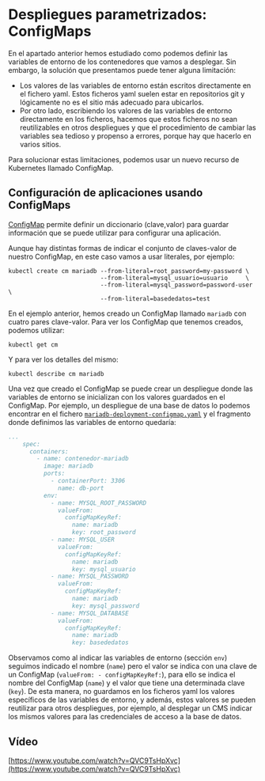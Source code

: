 # Despliegues parametrizados: ConfigMaps

En el apartado anterior hemos estudiado como podemos definir las
variables de entorno de los contenedores que vamos a desplegar. Sin
embargo, la solución que presentamos puede tener alguna limitación:

* Los valores de las variables de entorno están escritos directamente
  en el fichero yaml. Estos ficheros yaml suelen estar en repositorios
  git y lógicamente no es el sitio más adecuado para ubicarlos.
* Por otro lado, escribiendo los valores de las variables de entorno
  directamente en los ficheros, hacemos que estos ficheros no sean
  reutilizables en otros despliegues y que el procedimiento de cambiar
  las variables sea tedioso y propenso a errores, porque hay que
  hacerlo en varios sitios.

Para solucionar estas limitaciones, podemos usar un nuevo recurso de
Kubernetes llamado ConfigMap.

## Configuración de aplicaciones usando ConfigMaps

[ConfigMap](https://kubernetes.io/docs/tasks/configure-pod-container/configure-pod-configmap/)
permite definir un diccionario (clave,valor) para guardar información
que se puede utilizar para configurar una aplicación.

Aunque hay distintas formas de indicar el conjunto de claves-valor de
nuestro ConfigMap, en este caso vamos a usar literales, por ejemplo:

    kubectl create cm mariadb --from-literal=root_password=my-password \
                              --from-literal=mysql_usuario=usuario     \
                              --from-literal=mysql_password=password-user \
                              --from-literal=basededatos=test

En el ejemplo anterior, hemos creado un ConfigMap llamado `mariadb`
con cuatro pares clave-valor. Para ver los ConfigMap que tenemos
creados, podemos utilizar:

    kubectl get cm

Y para ver los detalles del mismo:

    kubectl describe cm mariadb

Una vez que creado el ConfigMap se puede crear un despliegue donde las
variables de entorno se inicializan con los valores guardados en
el ConfigMap. Por ejemplo, un despliegue de una base de datos lo
podemos encontrar en el fichero
[`mariadb-deployment-configmap.yaml`](files/mariadb-deployment-configmap.yaml)
y el fragmento donde definimos las variables de entorno quedaría:

```yaml
...
    spec:
      containers:
        - name: contenedor-mariadb
          image: mariadb
          ports:
            - containerPort: 3306
              name: db-port
          env:
            - name: MYSQL_ROOT_PASSWORD
              valueFrom:
                configMapKeyRef:
                  name: mariadb
                  key: root_password
            - name: MYSQL_USER
              valueFrom:
                configMapKeyRef:
                  name: mariadb
                  key: mysql_usuario
            - name: MYSQL_PASSWORD
              valueFrom:
                configMapKeyRef:
                  name: mariadb
                  key: mysql_password
            - name: MYSQL_DATABASE
              valueFrom:
                configMapKeyRef:
                  name: mariadb
                  key: basededatos
```

Observamos como al indicar las variables de entorno (sección
`env`) seguimos indicado el nombre (`name`) pero el valor se indica
con una clave de un ConfigMap (`valueFrom: - configMapKeyRef:`), para
ello se indica el nombre del ConfigMap (`name`) y el valor que tiene
una determinada clave (`key`). De esta manera, no guardamos en los
ficheros yaml los valores específicos de las variables de entorno, y
además, estos valores se pueden reutilizar para otros despliegues, por
ejemplo, al desplegar un CMS indicar los mismos valores para las
credenciales de acceso a la base de datos.

## Vídeo

[https://www.youtube.com/watch?v=QVC9TsHpXvc](https://www.youtube.com/watch?v=QVC9TsHpXvc)
